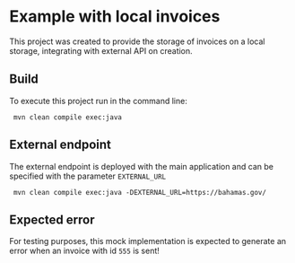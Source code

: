 # Example with local invoices

This project was created to provide the storage of invoices on a local storage, integrating with external API on creation.

## Build
To execute this project run in the command line: 

``` mvn clean compile exec:java```

## External endpoint 

The external endpoint is deployed with the main application and can be specified with the parameter `EXTERNAL_URL`

``` mvn clean compile exec:java -DEXTERNAL_URL=https://bahamas.gov/```

## Expected error

For testing purposes, this mock implementation is expected to generate an error when an invoice with id `555` is sent!